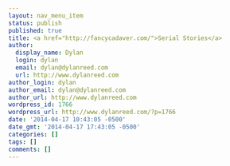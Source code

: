 ```yaml
---
layout: nav_menu_item
status: publish
published: true
title: <a href="http://fancycadaver.com/">Serial Stories</a>
author:
  display_name: Dylan
  login: dylan
  email: dylan@dylanreed.com
  url: http://www.dylanreed.com
author_login: dylan
author_email: dylan@dylanreed.com
author_url: http://www.dylanreed.com
wordpress_id: 1766
wordpress_url: http://www.dylanreed.com/?p=1766
date: '2014-04-17 10:43:05 -0500'
date_gmt: '2014-04-17 17:43:05 -0500'
categories: []
tags: []
comments: []
---
```


